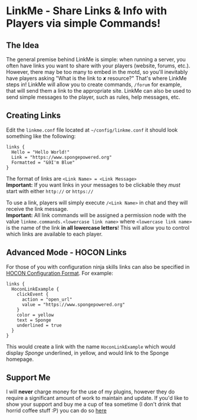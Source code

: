 # LinkMe - Share Links & Info with Players via simple Commands!

## The Idea
The general premise behind LinkMe is simple: when running a server, you often have links you want to share with your players (website, forums, etc.). However, there may be too many to embed in the motd, so you'll inevitably have players asking "What is the link to ***x*** resource?" That's where LinkMe steps in! LinkMe will allow you to create commands, `/forum` for example, that will send them a link to the appropriate site.  LinkMe can also be used to send simple messages to the player, such as rules, help messages, etc.

## Creating Links
Edit the `linkme.conf` file located at `~/config/linkme.conf` it should look something like the following:

    links {
      Hello = "Hello World!"
      Link = "https://www.spongepowered.org"
      Formatted = "&9I'm Blue"
    }
  
The format of links are `<Link Name> = <Link Message>`    
**Important:** If you want links in your messages to be clickable they *must* start with either `http://` or `https://`

To use a link, players will simply execute `/<Link Name>` in chat and they will receive the link message.  
**Important:** All link commands will be assigned a permission node with the value `linkme.commands.<lowercase link name>` where `<lowercase link name>` is the name of the link **in all lowercase letters**! This will allow you to control which links are available to each player.

## Advanced Mode - HOCON Links
For those of you with configuration ninja skills links can also be specified in [HOCON Configuration Format](https://docs.spongepowered.org/master/en/plugin/text/representations/configurate.html). For example:
    
    links {
      HoconLinkExample {
        clickEvent {
          action = "open_url"
          value = "https://www.spongepowered.org"
        }
        color = yellow
        text = Sponge
        underlined = true
      }
    }

This would create a link with the name `HoconLinkExample` which would display *Sponge* underlined, in yellow, and would link to the Sponge homepage.


## Support Me
I will **never** charge money for the use of my plugins, however they do require a significant amount of work to maintain and update. If you'd like to show your support and buy me a cup of tea sometime (I don't drink that horrid coffee stuff :P) you can do so [here](https://www.paypal.me/zerthick)
